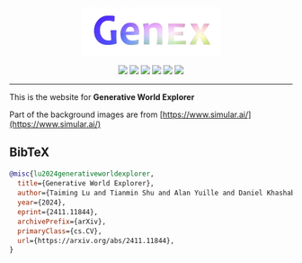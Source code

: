 <p align="center">
    <img src="./pics/icon.png" width="250"/>
</p>
<div align="center">
<a href="https://generative-world-explorer.github.io"><img src="https://img.shields.io/badge/🌐 Website-Visit-slateblue"></a>
<a href="https://www.youtube.com/watch?v=cf4apIcnPtU" target="_blank"><img src="https://img.shields.io/badge/Demo-Watch-red?style=flat&logo=youtube&logoColor=white"></a>
<a href="https://arxiv.org/abs/2411.11844"><img src="https://img.shields.io/badge/arXiv-Abstract-orange"></a>
<a href="https://arxiv.org/pdf/2411.11844"><img src="https://img.shields.io/badge/arXiv-PDF-blue"></a>
<a href="https://huggingface.co/papers/2411.11844"><img src="https://img.shields.io/badge/%F0%9F%A4%97%20Hugging%20Face-Page-goldenrod"></a>
<a href="https://github.com/Beckschen/genex" target="_blank"><img src="https://img.shields.io/badge/GitHub-Repo-darkgray?style=flat&logo=github"></a>
</div>

--- 

This is the website for **Generative World Explorer**

Part of the background images are from [https://www.simular.ai/](https://www.simular.ai/)

## BibTeX

```bibtex
@misc{lu2024generativeworldexplorer,
  title={Generative World Explorer}, 
  author={Taiming Lu and Tianmin Shu and Alan Yuille and Daniel Khashabi and Jieneng Chen},
  year={2024},
  eprint={2411.11844},
  archivePrefix={arXiv},
  primaryClass={cs.CV},
  url={https://arxiv.org/abs/2411.11844}, 
}

